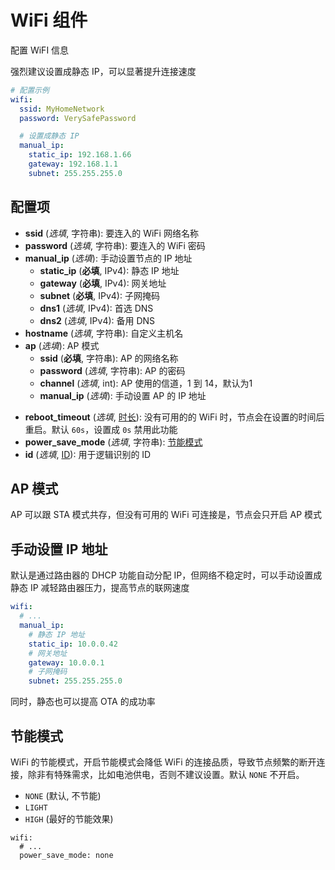 # WiFi 组件

配置 WiFI 信息

强烈建议设置成静态 IP，可以显著提升连接速度


```yaml
# 配置示例
wifi:
  ssid: MyHomeNetwork
  password: VerySafePassword

  # 设置成静态 IP
  manual_ip:
    static_ip: 192.168.1.66
    gateway: 192.168.1.1
    subnet: 255.255.255.0
```

## 配置项

- **ssid** (*选填*, 字符串): 要连入的 WiFi 网络名称
- **password** (*选填*, 字符串): 要连入的 WiFi 密码
- **manual_ip** (*选填*): 手动设置节点的 IP 地址
  - **static_ip** (**必填**, IPv4): 静态 IP 地址
  - **gateway** (**必填**, IPv4): 网关地址
  - **subnet** (**必填**, IPv4): 子网掩码
  - **dns1** (*选填*, IPv4): 首选 DNS
  - **dns2** (*选填*, IPv4): 备用 DNS
- **hostname** (*选填*, 字符串): 自定义主机名
- **ap** (*选填*): AP 模式
  - **ssid** (**必填**, 字符串): AP 的网络名称
  - **password** (*选填*, 字符串): AP 的密码
  - **channel** (*选填*, int): AP 使用的信道，1 到 14，默认为1
  - **manual_ip** (*选填*): 手动设置 AP 的 IP 地址
<!-- - **domain** (*选填*, 字符串): Set the domain of the node hostname used for uploading. For example, if it’s set to `.local`, all uploads will be sent to `<HOSTNAME>.local`. Defaults to `.local`. -->
<!-- TODO: 对ota有什么影响么? -->
- **reboot_timeout** (*选填*, [时长](mqtt/guides/configuration-types#时长)): 没有可用的的 WiFi 时，节点会在设置的时间后重启。默认 `60s`，设置成 `0s` 禁用此功能 
- **power_save_mode** (*选填*, 字符串): [节能模式](#节能模式)
- **id** (*选填*, [ID](mqtt/guides/configuration-types#id)): 用于逻辑识别的 ID


## AP 模式

AP 可以跟 STA 模式共存，但没有可用的 WiFi 可连接是，节点会只开启 AP 模式



## 手动设置 IP 地址

默认是通过路由器的 DHCP 功能自动分配 IP，但网络不稳定时，可以手动设置成静态 IP 减轻路由器压力，提高节点的联网速度


```yaml
wifi:
  # ...
  manual_ip:
    # 静态 IP 地址
    static_ip: 10.0.0.42
    # 网关地址
    gateway: 10.0.0.1
    # 子网掩码
    subnet: 255.255.255.0
```

同时，静态也可以提高 OTA 的成功率

## 节能模式

WiFi 的节能模式，开启节能模式会降低 WiFi 的连接品质，导致节点频繁的断开连接，除非有特殊需求，比如电池供电，否则不建议设置。默认 `NONE` 不开启。


- `NONE` (默认, 不节能)
- `LIGHT`
- `HIGH` (最好的节能效果)

```
wifi:
  # ...
  power_save_mode: none
```